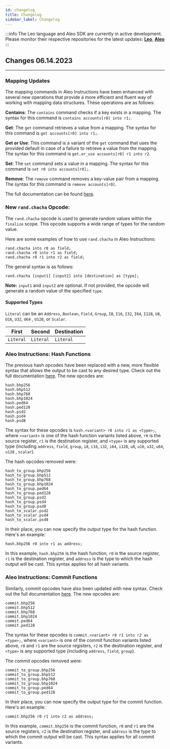 ```yaml
---
id: changelog
title: Changelog
sidebar_label: Changelog
---
```


:::info
The Leo language and Aleo SDK are currently in active development. Please monitor their respective repositories for
the latest updates: [**Leo**](https://github.com/AleoHQ/leo), [**Aleo**](https://github.com/AleoHQ/aleo)
:::

## Changes **06.14.2023**

---
### Mapping Updates

The mapping commands in Aleo Instructions have been enhanced with several new operations that provide a more efficient and fluent way of working with mapping data structures. These operations are as follows:

**Contains**: The `contains` command checks if a key exists in a mapping. The syntax for this command is `contains accounts[r0] into r1;`.

**Get**: The `get` command retrieves a value from a mapping. The syntax for this command is `get accounts[r0] into r1;`.

**Get or Use**: This command is a variant of the `get` command that uses the provided default in case of a failure to retrieve a value from the mapping. The syntax for this command is `get.or_use accounts[r0] r1 into r2`.

**Set**: The `set` command sets a value in a mapping. The syntax for this command is `set r0 into accounts[r0];`.

**Remove**: The `remove` command removes a key-value pair from a mapping. The syntax for this command is `remove accounts[r0]`.

The full documentation can be found [here](https://developer.aleo.org/aleo/language#mapping).

### New `rand.chacha`  Opcode:

The `rand.chacha` opcode is used to generate random values within the `finalize` scope. This opcode supports a wide
range of types for the random value.

Here are some examples of how to use `rand.chacha` in Aleo Instructions:

```aleo
rand.chacha into r0 as field;
rand.chacha r0 into r1 as field;
rand.chacha r0 r1 into r2 as field;
```

The general syntax is as follows:

```aleo
rand.chacha [input1] [input2] into [destination] as [type];
```

**Note:** `input1` and `input2` are optional. If not provided, the opcode will generate a random value of the
specified `type`.

#### Supported Types

`Literal` can be an `Address`, `Boolean`, `Field`, `Group`, `I8`, `I16`, `I32`, `I64`, `I128`, `U8`, `U16`, `U32`, `U64`
, `U128`, or `Scalar`.

| First   | Second  | Destination |
|---------|---------|-------------|
|`Literal`|`Literal`| `Literal`   |

### Aleo Instructions: Hash Functions

The previous hash opcodes have been replaced with a new, more flexible syntax that allows the output to be cast to any
desired type. Check out the full
documentation [here](https://developer.aleo.org/aleo/opcodes#table-of-cryptographic-opcodes). The new opcodes are:

```
hash.bhp256
hash.bhp512
hash.bhp768
hash.bhp1024
hash.ped64
hash.ped128
hash.psd2
hash.psd4
hash.psd8
```

The syntax for these opcodes is `hash.<variant> r0 into r1 as <type>;`, where `<variant>` is one of the hash function
variants listed above, `r0` is the source register, `r1` is the destination register, and `<type>` is any supported
type (including `address`, `field`, `group`, `i8`, `i16`, `i32`, `i64`, `i128`, `u8`, `u16`, `u32`, `u64`, `u128`
, `scalar`).

The hash opcodes removed were:

```
hash_to_group.bhp256
hash_to_group.bhp512
hash_to_group.bhp768
hash_to_group.bhp1024
hash_to_group.ped64
hash_to_group.ped128
hash_to_group.psd2
hash_to_group.psd4
hash_to_group.psd8
hash_to_scalar.psd2
hash_to_scalar.psd4
hash_to_scalar.psd8
```

In their place, you can now specify the output type for the hash function. Here's an example:

```aleo
hash.bhp256 r0 into r1 as address;
```

In this example, `hash.bhp256` is the hash function, `r0` is the source register, `r1` is the destination register,
and `address` is the type to which the hash output will be cast. This syntax applies for all hash variants.

### Aleo Instructions: Commit Functions

Similarly, commit opcodes have also been updated with new syntax. Check out the full
documentation [here](https://developer.aleo.org/aleo/opcodes#table-of-cryptographic-opcodes). The new opcodes are:

```
commit.bhp256
commit.bhp512
commit.bhp768
commit.bhp1024
commit.ped64
commit.ped128
```

The syntax for these opcodes is `commit.<variant> r0 r1 into r2 as <type>;`, where `<variant>` is one of the commit
function variants listed above, `r0` and `r1` are the source registers, `r2` is the destination register, and `<type>`
is any supported type (including `address`, `field`, `group`).

The commit opcodes removed were:

```
commit_to_group.bhp256
commit_to_group.bhp512
commit_to_group.bhp768
commit_to_group.bhp1024
commit_to_group.ped64
commit_to_group.ped128
```

In their place, you can now specify the output type for the commit function. Here's an example:

```aleo
commit.bhp256 r0 r1 into r2 as address;
```

In this example, `commit.bhp256` is the commit function, `r0` and `r1` are the source registers, `r2` is the destination
register, and `address` is the type to which the commit output will be cast. This syntax applies for all commit
variants.
